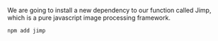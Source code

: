 We are going to install a new dependency to our function called Jimp, which is a pure javascript image processing framework.

```
npm add jimp
```
